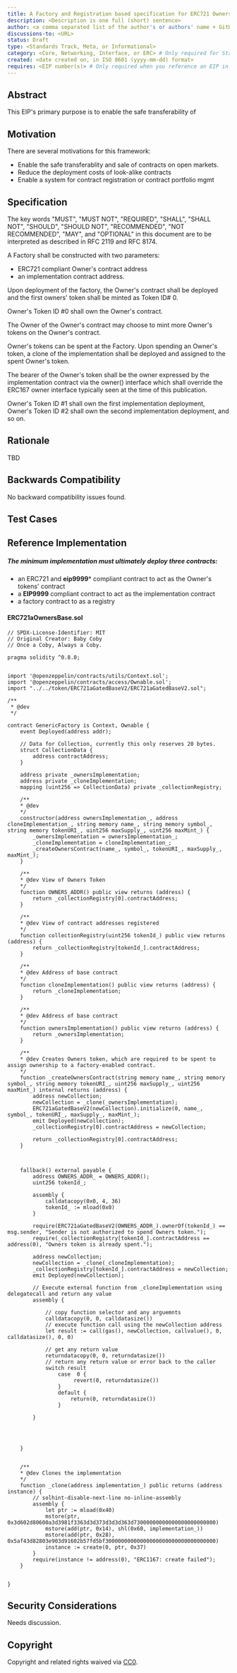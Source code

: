 ```yaml
---
title: A Factory and Registration based specification for ERC721 Ownership of Smart Contracts
description: <Description is one full (short) sentence>
author: <a comma separated list of the author's or authors' name + GitHub username (in parenthesis), or name and email (in angle brackets).  Example, FirstName LastName (@GitHubUsername), FirstName LastName <foo@bar.com>, FirstName (@GitHubUsername) and GitHubUsername (@GitHubUsername)>
discussions-to: <URL>
status: Draft
type: <Standards Track, Meta, or Informational>
category: <Core, Networking, Interface, or ERC> # Only required for Standards Track. Otherwise, remove this field.
created: <date created on, in ISO 8601 (yyyy-mm-dd) format>
requires: <EIP number(s)> # Only required when you reference an EIP in the `Specification` section. Otherwise, remove this field.
---
```


<!--
  READ EIP-1 (https://eips.ethereum.org/EIPS/eip-1) BEFORE USING THIS TEMPLATE!

  This is the suggested template for new EIPs. After you have filled in the requisite fields, please delete these comments.

  Note that an EIP number will be assigned by an editor. When opening a pull request to submit your EIP, please use an abbreviated title in the filename, `eip-draft_title_abbrev.md`.

  The title should be 44 characters or less. It should not repeat the EIP number in title, irrespective of the category.

  TODO: Remove this comment before submitting
-->

## Abstract

<!--
  The Abstract is a multi-sentence (short paragraph) technical summary. This should be a very terse and human-readable version of the specification section. Someone should be able to read only the abstract to get the gist of what this specification does.

  TODO: Remove this comment before submitting
-->

This EIP's primary purpose is to enable the safe transferability of 

## Motivation
There are several motivations for this framework:
- Enable the safe transferablity and sale of contracts on open markets.
- Reduce the deployment costs of look-alike contracts
- Enable a system for contract registration or contract portfolio mgmt

## Specification
The key words "MUST", "MUST NOT", "REQUIRED", "SHALL", "SHALL NOT", "SHOULD", "SHOULD NOT", "RECOMMENDED", "NOT RECOMMENDED", "MAY", and "OPTIONAL" in this document are to be interpreted as described in RFC 2119 and RFC 8174.

A Factory shall be constructed with two parameters:
 - ERC721 compliant Owner's contract address
 - an implementation contract address.

Upon deployment of the factory, the Owner's contract shall be deployed and the first owners' token shall be minted as Token ID# 0.

Owner's Token ID #0 shall own the Owner's contract.

The Owner of the Owner's contract may choose to mint more Owner's tokens on the Owner's contract. 

Owner's tokens can be spent at the Factory. Upon spending an Owner's token, a clone of the implementation shall be deployed and assigned to the spent Owner's token. 

The bearer of the Owner's token shall be the owner expressed by the implementation contract via the owner() interface which shall override the ERC167 owner interface typically seen at the time of this publication.

Owner's Token ID #1 shall own the first implementation deployment, Owner's Token ID #2 shall own the second implementation deployment, and so on.




## Rationale

<!--
  The rationale fleshes out the specification by describing what motivated the design and why particular design decisions were made. It should describe alternate designs that were considered and related work, e.g. how the feature is supported in other languages.

  The current placeholder is acceptable for a draft.

  TODO: Remove this comment before submitting
-->

TBD

## Backwards Compatibility

<!--

  This section is optional.

  All EIPs that introduce backwards incompatibilities must include a section describing these incompatibilities and their severity. The EIP must explain how the author proposes to deal with these incompatibilities. EIP submissions without a sufficient backwards compatibility treatise may be rejected outright.

  The current placeholder is acceptable for a draft.

  TODO: Remove this comment before submitting
-->

No backward compatibility issues found.

## Test Cases

<!--
  This section is optional for non-Core EIPs.

  The Test Cases section should include expected input/output pairs, but may include a succinct set of executable tests. It should not include project build files. No new requirements may be be introduced here (meaning an implementation following only the Specification section should pass all tests here.)
  If the test suite is too large to reasonably be included inline, then consider adding it as one or more files in `../assets/eip-####/`. External links will not be allowed

  TODO: Remove this comment before submitting
-->

## Reference Implementation

##### The minimum implementation must ultimately deploy three contracts:
- an ERC721 and **eip9999*** compliant contract to act as the Owner's tokens' contract
- a **EIP9999** compliant contract to act as the implementation contract
- a factory contract to as a registry



#### ERC721aOwnersBase.sol
```solidity
// SPDX-License-Identifier: MIT
// Original Creator: Baby Coby
// Once a Coby, Always a Coby.

pragma solidity ^0.8.0;


import '@openzeppelin/contracts/utils/Context.sol';
import '@openzeppelin/contracts/access/Ownable.sol';
import "../../token/ERC721aGatedBaseV2/ERC721aGatedBaseV2.sol";

/**
 * @dev
 */

contract GenericFactory is Context, Ownable {
    event Deployed(address addr);
    
    // Data for Collection, currently this only reserves 20 bytes.
    struct CollectionData {
        address contractAddress;
    }
    
    address private _ownersImplementation;
    address private _cloneImplementation;
    mapping (uint256 => CollectionData) private _collectionRegistry;

    /**
    * @dev
    */
    constructor(address ownersImplementation_, address cloneImplementation_, string memory name_, string memory symbol_, string memory tokenURI_, uint256 maxSupply_, uint256 maxMint_) {
        _ownersImplementation = ownersImplementation_;
        _cloneImplementation = cloneImplementation_;
        _createOwnersContract(name_, symbol_, tokenURI_, maxSupply_, maxMint_);
    }

    /**
    * @dev View of Owners Token
    */
    function OWNERS_ADDR() public view returns (address) {
        return _collectionRegistry[0].contractAddress;
    }

    /**
    * @dev View of contract addresses registered
    */
    function collectionRegistry(uint256 tokenId_) public view returns (address) {
        return _collectionRegistry[tokenId_].contractAddress;
    }

    /**
    * @dev Address of base contract
    */
    function cloneImplementation() public view returns (address) {
        return _cloneImplementation;
    }

    /**
    * @dev Address of base contract
    */
    function ownersImplementation() public view returns (address) {
        return _ownersImplementation;
    }

    /**
    * @dev Creates Owners token, which are required to be spent to assign ownership to a factory-enabled contract.
    */
    function _createOwnersContract(string memory name_, string memory symbol_, string memory tokenURI_, uint256 maxSupply_, uint256 maxMint_) internal returns (address) {
        address newCollection;
        newCollection = _clone(_ownersImplementation);
        ERC721aGatedBaseV2(newCollection).initialize(0, name_, symbol_, tokenURI_, maxSupply_, maxMint_);
        emit Deployed(newCollection);
        _collectionRegistry[0].contractAddress = newCollection;
        
        return _collectionRegistry[0].contractAddress;
    }


    
    fallback() external payable {
        address OWNERS_ADDR_ = OWNERS_ADDR();
        uint256 tokenId_;
        
        assembly {
            calldatacopy(0x0, 4, 36)
            tokenId_ := mload(0x0)
        }

        require(ERC721aGatedBaseV2(OWNERS_ADDR_).ownerOf(tokenId_) == msg.sender, "Sender is not authorized to spend Owners token.");
        require(_collectionRegistry[tokenId_].contractAddress == address(0), "Owners token is already spent.");

        address newCollection;
        newCollection = _clone(_cloneImplementation);
        _collectionRegistry[tokenId_].contractAddress = newCollection;
        emit Deployed(newCollection);

        // Execute external function from _cloneImplementation using delegatecall and return any value
        assembly {
            
            // copy function selector and any arguemnts
            calldatacopy(0, 0, calldatasize())
            // execute function call using the newCollection address
            let result := call(gas(), newCollection, callvalue(), 0, calldatasize(), 0, 0)

            // get any return value
            returndatacopy(0, 0, returndatasize())
            // return any return value or error back to the caller
            switch result
                case  0 {
                     revert(0, returndatasize())
                }
                default {
                    return(0, returndatasize())
                }

        }
        
        

       
    }

    
    /**
    * @dev Clones the implementation
    */
    function _clone(address implementation_) public returns (address instance) {
        // solhint-disable-next-line no-inline-assembly
        assembly {
            let ptr := mload(0x40)
            mstore(ptr, 0x3d602d80600a3d3981f3363d3d373d3d3d363d73000000000000000000000000)
            mstore(add(ptr, 0x14), shl(0x60, implementation_))
            mstore(add(ptr, 0x28), 0x5af43d82803e903d91602b57fd5bf30000000000000000000000000000000000)
            instance := create(0, ptr, 0x37)
        }
        require(instance != address(0), "ERC1167: create failed");
    }
       

}

```

<!--
  This section is optional.

  The Reference Implementation section should include a minimal implementation that assists in understanding or implementing this specification. It should not include project build files. The reference implementation is not a replacement for the Specification section, and the proposal should still be understandable without it.
  If the reference implementation is too large to reasonably be included inline, then consider adding it as one or more files in `../assets/eip-####/`. External links will not be allowed.

  TODO: Remove this comment before submitting
-->

## Security Considerations

<!--
  All EIPs must contain a section that discusses the security implications/considerations relevant to the proposed change. Include information that might be important for security discussions, surfaces risks and can be used throughout the life cycle of the proposal. For example, include security-relevant design decisions, concerns, important discussions, implementation-specific guidance and pitfalls, an outline of threats and risks and how they are being addressed. EIP submissions missing the "Security Considerations" section will be rejected. An EIP cannot proceed to status "Final" without a Security Considerations discussion deemed sufficient by the reviewers.

  The current placeholder is acceptable for a draft.

  TODO: Remove this comment before submitting
-->

Needs discussion.

## Copyright

Copyright and related rights waived via [CC0](../LICENSE.md).
